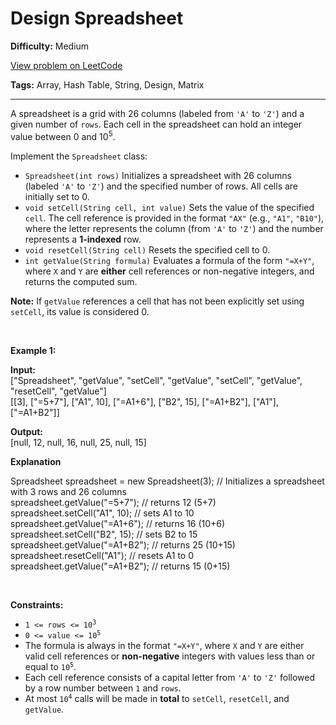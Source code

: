 # Design Spreadsheet

**Difficulty:** Medium

[View problem on LeetCode](https://leetcode.com/problems/design-spreadsheet/)

**Tags:** Array, Hash Table, String, Design, Matrix

---

<p>A spreadsheet is a grid with 26 columns (labeled from <code>&#39;A&#39;</code> to <code>&#39;Z&#39;</code>) and a given number of <code>rows</code>. Each cell in the spreadsheet can hold an integer value between 0 and 10<sup>5</sup>.</p>

<p>Implement the <code>Spreadsheet</code> class:</p>

<ul>
	<li><code>Spreadsheet(int rows)</code> Initializes a spreadsheet with 26 columns (labeled <code>&#39;A&#39;</code> to <code>&#39;Z&#39;</code>) and the specified number of rows. All cells are initially set to 0.</li>
	<li><code>void setCell(String cell, int value)</code> Sets the value of the specified <code>cell</code>. The cell reference is provided in the format <code>&quot;AX&quot;</code> (e.g., <code>&quot;A1&quot;</code>, <code>&quot;B10&quot;</code>), where the letter represents the column (from <code>&#39;A&#39;</code> to <code>&#39;Z&#39;</code>) and the number represents a <strong>1-indexed</strong> row.</li>
	<li><code>void resetCell(String cell)</code> Resets the specified cell to 0.</li>
	<li><code>int getValue(String formula)</code> Evaluates a formula of the form <code>&quot;=X+Y&quot;</code>, where <code>X</code> and <code>Y</code> are <strong>either</strong> cell references or non-negative integers, and returns the computed sum.</li>
</ul>

<p><strong>Note:</strong> If <code>getValue</code> references a cell that has not been explicitly set using <code>setCell</code>, its value is considered 0.</p>

<p>&nbsp;</p>
<p><strong class="example">Example 1:</strong></p>

<div class="example-block">
<p><strong>Input:</strong><br />
<span class="example-io">[&quot;Spreadsheet&quot;, &quot;getValue&quot;, &quot;setCell&quot;, &quot;getValue&quot;, &quot;setCell&quot;, &quot;getValue&quot;, &quot;resetCell&quot;, &quot;getValue&quot;]<br />
[[3], [&quot;=5+7&quot;], [&quot;A1&quot;, 10], [&quot;=A1+6&quot;], [&quot;B2&quot;, 15], [&quot;=A1+B2&quot;], [&quot;A1&quot;], [&quot;=A1+B2&quot;]]</span></p>

<p><strong>Output:</strong><br />
<span class="example-io">[null, 12, null, 16, null, 25, null, 15] </span></p>

<p><strong>Explanation</strong></p>
Spreadsheet spreadsheet = new Spreadsheet(3); // Initializes a spreadsheet with 3 rows and 26 columns<br data-end="321" data-start="318" />
spreadsheet.getValue(&quot;=5+7&quot;); // returns 12 (5+7)<br data-end="373" data-start="370" />
spreadsheet.setCell(&quot;A1&quot;, 10); // sets A1 to 10<br data-end="423" data-start="420" />
spreadsheet.getValue(&quot;=A1+6&quot;); // returns 16 (10+6)<br data-end="477" data-start="474" />
spreadsheet.setCell(&quot;B2&quot;, 15); // sets B2 to 15<br data-end="527" data-start="524" />
spreadsheet.getValue(&quot;=A1+B2&quot;); // returns 25 (10+15)<br data-end="583" data-start="580" />
spreadsheet.resetCell(&quot;A1&quot;); // resets A1 to 0<br data-end="634" data-start="631" />
spreadsheet.getValue(&quot;=A1+B2&quot;); // returns 15 (0+15)</div>

<p>&nbsp;</p>
<p><strong>Constraints:</strong></p>

<ul>
	<li><code>1 &lt;= rows &lt;= 10<sup>3</sup></code></li>
	<li><code>0 &lt;= value &lt;= 10<sup>5</sup></code></li>
	<li>The formula is always in the format <code>&quot;=X+Y&quot;</code>, where <code>X</code> and <code>Y</code> are either valid cell references or <strong>non-negative</strong> integers with values less than or equal to <code>10<sup>5</sup></code>.</li>
	<li>Each cell reference consists of a capital letter from <code>&#39;A&#39;</code> to <code>&#39;Z&#39;</code> followed by a row number between <code>1</code> and <code>rows</code>.</li>
	<li>At most <code>10<sup>4</sup></code> calls will be made in <strong>total</strong> to <code>setCell</code>, <code>resetCell</code>, and <code>getValue</code>.</li>
</ul>
